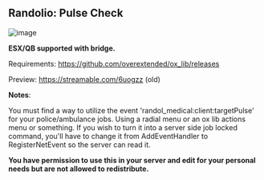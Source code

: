 ## Randolio: Pulse Check

![image](https://i.imgur.com/Ea1c6LJ.png)

**ESX/QB supported with bridge.**

Requirements: https://github.com/overextended/ox_lib/releases

Preview: https://streamable.com/6uogzz (old)

**Notes**:

You must find a way to utilize the event 'randol_medical:client:targetPulse' for your police/ambulance jobs. Using a radial menu or an ox lib actions menu or something. If you wish to turn it into a server side job locked command, you'll have to change it from AddEventHandler to RegisterNetEvent so the server can read it.

**You have permission to use this in your server and edit for your personal needs but are not allowed to redistribute.**
